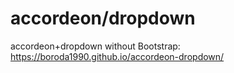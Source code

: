 # accordeon/dropdown

accordeon+dropdown without Bootstrap:
https://boroda1990.github.io/accordeon-dropdown/
